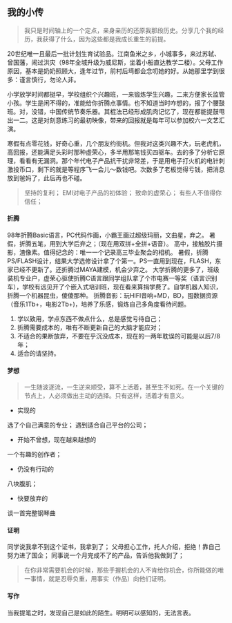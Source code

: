 ## 我的小传

> 我只是时间轴上的一个定点，亲身亲历的还原我那段历史。分享几个我的经历，我获得了什么，因为这些都是我成长重生的前提。




20世纪唯一且最后一批计划生育试验品。江南鱼米之乡，小城事多，来过苏轼、曾国藩，闹过洪灾（98年全城升级为威尼斯，坐着小船直达教学二楼）。父母工作原因，基本是奶奶照顾大，逢年过节，前村后塆都会念叨她的好。从她那里学到很多：谨言慎行，勿论人非。

小学放学时间都挺早，学校组织个兴趣班，一来锻炼学生兴趣，二来方便家长监管小孩。学生是闲不得的，准能给你折腾点事情。也不知道当时咋想的，报了个腰鼓班。对，没错，中国传统节奏乐器。其棍法已经形成肌肉记忆了，现在都能提鼓甩出一二。这是对刻意练习的最初映像，带来的回报就是每年可以参加校六一文艺汇演。

寒假有点零花钱，好奇心重，几个朋友约街机。但我对这类兴趣不大，玩老虎机，高回报，还能满足头彩时那种虚荣心，多半用那笔钱买四驱车。去的多了分析它原理，看看有无漏洞。那个年代电子产品抗干扰非常差，于是用电子打火机的电针刺激投币口，剩下的就是等程序飞一会儿～数钱吧。次数多了老板觉得亏钱，把消息放到爸妈了，此后再也不碰。

> 坚持的复利；
> EMI对电子产品的初体验；
> 致命的虚荣心；
> 有些人不值得你信任；




#### 折腾



98年折腾Basic语言，PC代码作画，小霸王画过超级玛丽，文曲星，弃之。
暑假，折腾五笔，用到大学后弃之；（现在用双拼+全拼+语音）。
高中，接触胶片摄影，渣像素。值得纪念的：唯一一个记录高三毕业聚会的相机。
暑假，折腾PS/FLASH设计，结果大学选修设计拿了个第一。PS一直用到现在，FLASH，东家已经不更新了。还折腾过MAYA建模，机会少弃之。
大学折腾的更多了，班级装机专业户，虚荣心驱使折腾C语言跟同学组队拿了个市电赛一等奖（语言识别车），学校有远见开了个嵌入式培训班，现在看来算捐学费了。自学机器人知识，折腾一个机器昆虫，傻傻那种。
折腾音影：玩HIFI音响+MD，BD，囤数据资源（音乐1Tb+，电影2Tb+)，培养了乐感，锻炼自己多角度看待问题。

1. 学以致用，学点东西不做点什么，总是感觉亏待自己；
2. 折腾需要成本的，唯有不断更新自己的大脑才能应对；
3. 不适合的果断放弃，不要在乎沉没成本，现在的一两年耽误的可能是以后7/8年；
4. 适合的请坚持。


#### 梦想

>一生随波逐流，一生逆来顺受，算不上活着，甚至生不如死。在一个关键的节点上，人必须做出主动的选择。只有这样，活着才有意义。

+ 实现的

选了个自己满意的专业；
遇到适合自己平台的公司；


+ 开始不曾想，现在越来越想的

一个有趣的创作者；


+ 仍没有行动的

八块腹肌；

+ 快要放弃的

谈一首完整钢琴曲




#### 证明


同学说我拿不到这个证书，我拿到了；
父母担心工作，托人介绍，拒绝！靠自己努力进了国企；
同事说一个月完成不了的产品，告诉他我做到了；

>在你非常需要机会的时候，那些手握机会的人不肯给你机会，你所能做的唯一事情，就是忍辱负重，用事实（作品）向他们证明。

#### 写作

当我提笔之时，发现自己是如此的陌生。明明可以感知的，无法言表。

